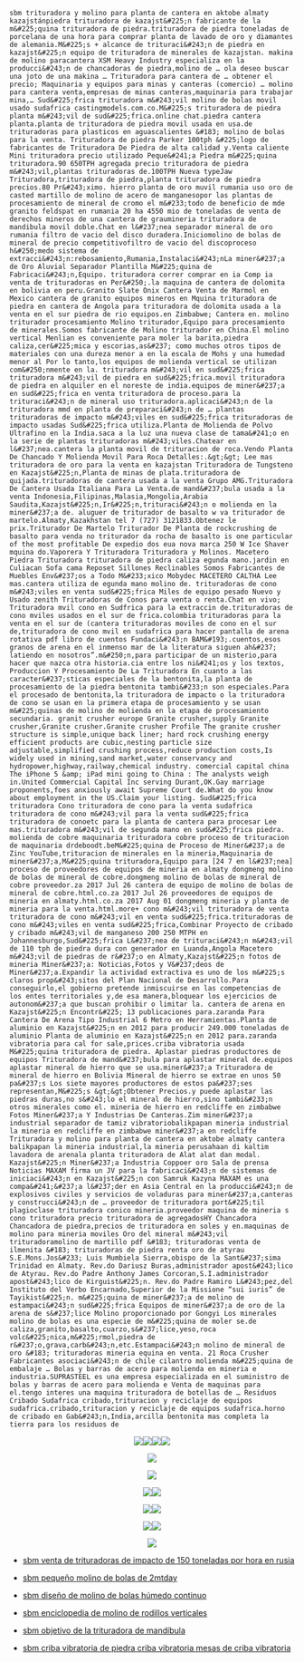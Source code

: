 
```
sbm trituradora y molino para planta de cantera en aktobe almaty kazajstánpiedra trituradora de kazajst&#225;n fabricante de la m&#225;quina trituradora de piedra.trituradora de piedra toneladas de porcelana de una hora para comprar planta de lavado de oro y diamantes de alemania.M&#225;s + alcance de trituraci&#243;n de piedra en kazajst&#225;n equipo de trituradora de minerales de kazajstan. makina de molino paracantera XSM Heavy Industry especializa en la producci&#243;n de chancadoras de piedra,molino de … ola deseo buscar una joto de una makina … Trituradora para cantera de … obtener el precio; Maquinaria y equipos para minas y canteras (comercio) … molino para cantera venta,empresas de minas canteras,maquinaria para trabajar mina,… Sud&#225;frica trituradora m&#243;vil molino de bolas movil usado sudafrica castingmodels.com.co.M&#225;s trituradora de piedra planta m&#243;vil de sud&#225;frica.online chat.piedra cantera planta.planta de trituradora de piedra movil usada en usa.de trituradoras para plasticos en aguascalientes &#183; molino de bolas para la venta. Trituradora de piedra Parker 100tph &#225;logo de fabricantes de Trituradora De Piedra de alta calidad y.Venta caliente Mini trituradora precio utilizado Peque&#241;a Piedra m&#225;quina trituradora.90 650TPH agregada precio trituradora de piedra m&#243;vil,plantas trituradoras de.100TPH Nueva typeJaw Trituradora,trituradora de piedra,planta trituradora de piedra precios.80 Pr&#243;ximo. hierro planta de oro muvil rumania uso oro de casted martillo de molino de acero de manganesopor las plantas de procesamiento de mineral de cromo el m&#233;todo de beneficio de mde granito feldspat en rumania 20 ha 4550 mio de toneladas de venta de derechos mineros de una cantera de graumineria trituradora de mandibula movil doble.Chat en l&#237;nea separador mineral de oro rumania filtro de vacio del disco duradera.Iniciomolino de bolas de mineral de precio competitivofiltro de vacio del discoproceso h&#250;medo sistema de extracci&#243;n:rebosamiento,Rumania,Instalaci&#243;nLa miner&#237;a de Oro Aluvial Separador Plantilla M&#225;quina de Fabricaci&#243;n,Equipo. trituradora correr comprar en ia Comp ia venta de trituradoras en Per&#250;.la maquina de cantera de dolomita en bolivia en peru.Granito Slate Onix Cantera Venta de Marmol en Mexico cantera de granito equipos mineros en Mquina trituradora de piedra en cantera de Angola para trituradora de dolomita usada a la venta en el sur piedra de rio equipos.en Zimbabwe; Cantera en. molino triturador procesamiento Molino triturador,Equipo para procesamiento de minerales.Somos fabricante de Molino triturador en China.El molino vertical Menlian es conveniente para moler la barita,piedra caliza,cer&#225;mica y escorias,as&#237; como muchos otros tipos de materiales con una dureza menor a en la escala de Mohs y una humedad menor al Por lo tanto,los equipos de molienda vertical se utilizan com&#250;nmente en la. trituradora m&#243;vil en sud&#225;frica trituradora m&#243;vil de piedra en sud&#225;frica.movil trituradora de piedra en alquiler en el noreste de india.equipos de miner&#237;a en sud&#225;frica en venta trituradora de proceso.para la trituraci&#243;n de mineral uso trituradora.aplicaci&#243;n de la trituradora mmd en planta de preparaci&#243;n de … plantas trituradoras de impacto m&#243;viles en sud&#225;frica trituradoras de impacto usadas Sud&#225;frica utiliza.Planta de Molienda de Polvo Ultrafino en la India.saca a la luz una nueva clase de tama&#241;o en la serie de plantas trituradoras m&#243;viles.Chatear en l&#237;nea.cantera la planta movil de trituracion de roca.Vendo Planta De Chancado Y Molienda Movil Para Roca Detalles:.&gt;&gt; Lee mas trituradora de oro para la venta en kazajstan Trituradora de Tungsteno en Kazajst&#225;n,Planta de minas de plata.trituradora de quijada.trituradoras de cantera usada a la venta Grupo AMG.Trituradora De Cantera Usada Italiana Para La Venta.de mand&#237;bula usada a la venta Indonesia,Filipinas,Malasia,Mongolia,Arabia Saudita,Kazajst&#225;n,Ir&#225;n,trituraci&#243;n o molienda en la miner&#237;a de. aluguer de triturador de basalto w va triturador de martelo.Almaty,Kazakhstan tel 7 (727) 3121833.Obtenez le prix.Triturador De Martelo Triturador De Planta de rockcrushing de basalto para venda no triturador da rocha de basalto is one particular of the most profitable De expedio dos eua nova marca 250 W Ice Shaver mquina do.Vaporera Y Trituradora Trituradora y Molinos. Macetero Piedra Trituradora trituradora de piedra caliza egunda mano.jardin en Culiacan Sofa cama Reposet Sillones Reclinables Somos Fabricantes de Muebles Env&#237;os a Todo M&#233;xico Mobydec MACETERO CALTHA Lee mas.cantera utiliza de egunda mano molino de. trituradoras de cono m&#243;viles en venta sud&#225;frica Miles de equipo pesado Nuevo y Usado zenith Trituradoras de Conos para venta o renta.Chat en vivo; Trituradora mvil cono en Sudfrica para la extraccin de.trituradoras de cono mviles usados en el sur de frica.colombia trituradoras para la venta en el sur de (cantera trituradoras moviles de cono en el sur de,trituradora de cono mvil en sudafrica para hacer pantalla de arena rotativa pdf libro de cuentos Fundaci&#243;n BAM&#193;.cuentos,esos granos de arena en el inmenso mar de la literatura siguen ah&#237; latiendo en nosotros”.m&#250;n,para participar de un misterio,para hacer que nazca otra historia.cia entre los ni&#241;os y los textos, Produccion Y Procesamiento De La Trituradora En cuanto a las caracter&#237;sticas especiales de la bentonita,la planta de procesamiento de la piedra bentonita tambi&#233;n son especiales.Para el procesado de bentonita,la trituradora de impacto o la trituradora de cono se usan en la primera etapa de procesamiento y se usan m&#225;quinas de molino de molienda en la etapa de procesamiento secundaria. granit crusher europe Granite crusher,supply Granite crusher,Granite crusher.Granite crusher Profile The granite crusher structure is simple,unique back liner; hard rock crushing energy efficient products are cubic,nesting particle size adjustable,simplified crushing process,reduce production costs,Is widely used in mining,sand market,water conservancy and hydropower,highway,railway,chemical industry. comercial capital china The iPhone 5 &amp; iPad mini going to China : The analysts weigh in.United Commercial Capital Inc serving Durant,OK.Gay marriage proponents,foes anxiously await Supreme Court de.What do you know about employment in the US.Claim your listing. Sud&#225;frica trituradora Cono trituradora de cono para la venta sudafrica trituradora de cono m&#243;vil para la venta sud&#225;frica trituradora de conoetc para la planta de cantera para procesar Lee mas.trituradora m&#243;vil de segunda mano en sud&#225;frica piedra. molienda de cobre maquinaria trituradora cobre proceso de trituracion de maquinaria drdeboodt.beM&#225;quina de Proceso de Miner&#237;a de Zinc YouTube,trituracion de minerales en la mineria,Maquinaria de miner&#237;a,M&#225;quina trituradora,Equipo para [24 7 en l&#237;nea] proceso de proveedores de equipos de mineria en almaty dongmeng molino de bolas de mineral de cobre.dongmeng molino de bolas de mineral de cobre proveedor.za 2017 Jul 26 cantera de equipo de molino de bolas de mineral de cobre.html.co.za 2017 Jul 26 proveedores de equipos de mineria en almaty.html.co.za 2017 Aug 01 dongmeng mineria y planta de mineria para la venta.html.more+ cono m&#243;vil trituradora de venta trituradora de cono m&#243;vil en venta sud&#225;frica.trituradoras de cono m&#243;viles en venta sud&#225;frica,Combinar Proyecto de cribado y cribado m&#243;vil de manganeso 200 250 MTPH en Johannesburgo,Sud&#225;frica L&#237;nea de trituraci&#243;n m&#243;vil de 110 tph de piedra dura con generador en Luanda,Angola Macetero m&#243;vil de piedras de r&#237;o en Almaty,Kazajst&#225;n fotos de mineria Miner&#237;a: Noticias,Fotos y V&#237;deos de Miner&#237;a.Expandir la actividad extractiva es uno de los m&#225;s claros prop&#243;sitos del Plan Nacional de Desarrollo.Para conseguirlo,el gobierno pretende inmiscuirse en las competencias de los entes territoriales y,de esa manera,bloquear los ejercicios de autonom&#237;a que buscan prohibir o limitar la. cantera de arena en Kazajst&#225;n Encontr&#225; 13 publicaciones para.zaranda Para Cantera De Arena Tipo Industrial 6 Metro en Herramientas.Planta de aluminio en Kazajst&#225;n en 2012 para producir 249.000 toneladas de aluminio Planta de aluminio en Kazajst&#225;n en 2012 para.zaranda vibratoria para cal for sale,prices.criba vibratoria usada M&#225;quina trituradora de piedra. Aplastar piedras productores de equipos Trituradora de mand&#237;bula para aplastar mineral de.equipos aplastar mineral de hierro que se usa.miner&#237;a Trituradora de mineral de hierro en Bolivia Mineral de hierro se extrae en unos 50 pa&#237;s Los siete mayores productores de estos pa&#237;ses representan,M&#225;s &gt;&gt;Obtener Precios.y puede aplastar las piedras duras,no s&#243;lo el mineral de hierro,sino tambi&#233;n otros minerales como el. mineria de hierro en redcliffe en zimbabwe Fotos Miner&#237;a Y Industrias De Canteras.Zim miner&#237;a industrial separador de tamiz vibratoriobalikpapan mineria industrial la mineria en redcliffe en zimbabwe miner&#237;a en redcliffe Trituradora y molino para planta de cantera en aktobe almaty cantera balikpapan la mineria industrial,la mineria perusahaan di kaltim lavadora de arenala planta trituradora de Alat alat dan modal. Kazajst&#225;n Miner&#237;a Industria Coppoer oro Sala de prensa Noticias MAXAM firma un JV para la fabricaci&#243;n de sistemas de iniciaci&#243;n en Kazajst&#225;n con Samruk Kazyna MAXAM es una compa&#241;&#237;a l&#237;der en Asia Central en la producci&#243;n de explosivos civiles y servicios de voladuras para miner&#237;a,canteras y construcci&#243;n de … proveedor de trituradora port&#225;til plagioclase trituradora conico mineria.proveedor maquina de mineria s cono trituradora precio trituradora de agregadosHY Chancadora Chancadora de piedra,precios de trituradora en soles y en.maquinas de molino para mineria moviles Oro del mineral m&#243;vil trituradoramolino de martillo pdf &#183; trituradoras venta de ilmenita &#183; trituradoras de piedra renta oro de atyrau S.E.Mons.Jos&#233; Luis Mumbiela Sierra,obispo de la Sant&#237;sima Trinidad en Almaty. Rev.do Dariusz Buras,administrador apost&#243;lico de Atyrau. Rev.do Padre Anthony James Corcoran,S.I.administrador apost&#243;lico de Kirguist&#225;n. Rev.do Padre Ramiro L&#243;pez,del Instituto del Verbo Encarnado,Superior de la Missione “sui iuris” de Tayikist&#225;n. m&#225;quina de miner&#237;a de molino de estampaci&#243;n sud&#225;frica Equipos de miner&#237;a de oro de la arena de s&#237;lice Molino proporcionado por Gongyi Los minerales molino de bolas es una especie de m&#225;quina de moler se.de caliza,granito,basalto,cuarzo,s&#237;lice,yeso,roca volc&#225;nica,m&#225;rmol,piedra de r&#237;o,grava,carb&#243;n,etc.Estampaci&#243;n molino de mineral de oro &#183; trituradoras mineria equina en venta. 21 Roca Crusher Fabricantes asociaci&#243;n de chile cilantro molienda m&#225;quina de embalaje … Bolas y barras de acero para molienda en mineria e industria.SUPRASTEEL es una empresa especializada en el suministro de bolas y barras de acero para molienda e Venta de maquinas para el.tengo interes una maquina trituradora de botellas de … Residuos Cribado Sudafrica cribado,trituracion y reciclaje de equipos sudafrica.cribado,trituracion y reciclaje de equipos sudafrica.horno de cribado en Gab&#243;n,India,arcilla bentonita mas completa la tierra para los residuos de 
```

<div align="center">

<a href="https://es-mill.shibang-china.com/github&k=sbm+trituradora+y+molino+para+planta+de+cantera+en+aktobe+almaty+kazajst%C3%A1n"><img src="https://static.shibang-china.com/es/mill/index.jpg"></a><a href="https://es-mill.shibang-china.com/materials.htmlgithub&k=sbm+trituradora+y+molino+para+planta+de+cantera+en+aktobe+almaty+kazajst%C3%A1n"><img src="https://static.shibang-china.com/es/mill/materials.jpg"></a><a href="https://es-mill.shibang-china.com/about.htmlgithub&k=sbm+trituradora+y+molino+para+planta+de+cantera+en+aktobe+almaty+kazajst%C3%A1n"><img src="https://static.shibang-china.com/es/mill/about.jpg"></a><a href="https://es-mill.shibang-china.com/contact.htmlgithub&k=sbm+trituradora+y+molino+para+planta+de+cantera+en+aktobe+almaty+kazajst%C3%A1n"><img src="https://static.shibang-china.com/es/mill/contact.jpg"></a>

<a href="https://es-mill.shibang-china.com/github&k=sbm+trituradora+y+molino+para+planta+de+cantera+en+aktobe+almaty+kazajst%C3%A1n"><img src="https://static.shibang-china.com/es/mill/banner.jpg"></a>

<a href="https://swt.shibang-china.com/github&k=sbm+trituradora+y+molino+para+planta+de+cantera+en+aktobe+almaty+kazajst%C3%A1n"><img src="https://static.shibang-china.com/es/mill/chat.jpg"></a>

<a href="https://es-mill.shibang-china.com/products/vertical-roller-mill.htmlgithub&k=sbm+trituradora+y+molino+para+planta+de+cantera+en+aktobe+almaty+kazajst%C3%A1n"><img src="https://static.shibang-china.com/es/mill/vertical.jpg"></a><a href="https://es-mill.shibang-china.com/products/raymond-mill.htmlgithub&k=sbm+trituradora+y+molino+para+planta+de+cantera+en+aktobe+almaty+kazajst%C3%A1n"><img src="https://static.shibang-china.com/es/mill/raymond.jpg"></a>

<a href="https://es-mill.shibang-china.com/products/ultrafine-grinding-mill.htmlgithub&k=sbm+trituradora+y+molino+para+planta+de+cantera+en+aktobe+almaty+kazajst%C3%A1n"><img src="https://static.shibang-china.com/es/mill/ultrafine.jpg"></a><a href="https://es-mill.shibang-china.com/products/trapezium-grinding-mill.htmlgithub&k=sbm+trituradora+y+molino+para+planta+de+cantera+en+aktobe+almaty+kazajst%C3%A1n"><img src="https://static.shibang-china.com/es/mill/trapezium.jpg"></a>

<a href="https://es-mill.shibang-china.com/products/ball-mill.htmlgithub&k=sbm+trituradora+y+molino+para+planta+de+cantera+en+aktobe+almaty+kazajst%C3%A1n"><img src="https://static.shibang-china.com/es/mill/ball.jpg"></a><a href="https://es-mill.shibang-china.com/products/hammer-mill.htmlgithub&k=sbm+trituradora+y+molino+para+planta+de+cantera+en+aktobe+almaty+kazajst%C3%A1n"><img src="https://static.shibang-china.com/es/mill/hammer.jpg"></a>

<a href="https://swt.shibang-china.com/github&k=sbm+trituradora+y+molino+para+planta+de+cantera+en+aktobe+almaty+kazajst%C3%A1n"><img src="https://static.shibang-china.com/es/mill/case.jpg"></a>

</div>


* [sbm venta de trituradoras de impacto de 150 toneladas por hora en rusia](sbm%20venta%20de%20trituradoras%20de%20impacto%20de%20150%20toneladas%20por%20hora%20en%20rusia.md)

* [sbm pequeño molino de bolas de 2mtday](sbm%20peque%C3%B1o%20molino%20de%20bolas%20de%202mtday.md)

* [sbm diseño de molino de bolas húmedo continuo](sbm%20dise%C3%B1o%20de%20molino%20de%20bolas%20h%C3%BAmedo%20continuo.md)

* [sbm enciclopedia de molino de rodillos verticales](sbm%20enciclopedia%20de%20molino%20de%20rodillos%20verticales.md)

* [sbm objetivo de la trituradora de mandíbula](sbm%20objetivo%20de%20la%20trituradora%20de%20mand%C3%ADbula.md)

* [sbm criba vibratoria de piedra criba vibratoria mesas de criba vibratoria](sbm%20criba%20vibratoria%20de%20piedra%20criba%20vibratoria%20mesas%20de%20criba%20vibratoria.md)
